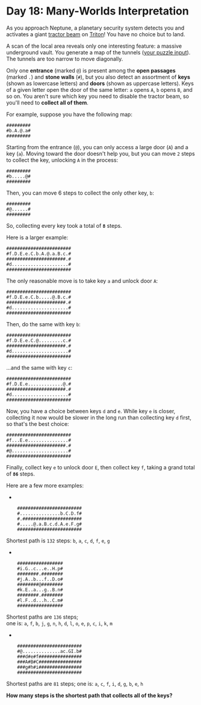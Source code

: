 # Day 18: Many-Worlds Interpretation

As you approach Neptune, a planetary security system detects you and activates a giant [tractor beam](https://en.wikipedia.org/wiki/Tractor_beam) on [Triton](https://en.wikipedia.org/wiki/Triton_(moon))! You have no choice but to land.

A scan of the local area reveals only one interesting feature: a massive underground vault. You generate a map of the tunnels ([your puzzle input](day18.txt)). The tunnels are too narrow to move diagonally.

Only one **entrance** (marked `@`) is present among the **open passages** (marked `.`) and **stone walls** (`#`), but you also detect an assortment of **keys** (shown as lowercase letters) and **doors** (shown as uppercase letters). Keys of a given letter open the door of the same letter: `a` opens `A`, `b` opens `B`, and so on. You aren't sure which key you need to disable the tractor beam, so you'll need to **collect all of them**.

For example, suppose you have the following map:

```'
#########
#b.A.@.a#
#########
```

Starting from the entrance (`@`), you can only access a large door (`A`) and a key (`a`). Moving toward the door doesn't help you, but you can move `2` steps to collect the key, unlocking `A` in the process:

```'
#########
#b.....@#
#########
```

Then, you can move 6 steps to collect the only other key, `b`:

```'
#########
#@......#
#########
```

So, collecting every key took a total of **`8`** steps.

Here is a larger example:

```'
########################
#f.D.E.e.C.b.A.@.a.B.c.#
######################.#
#d.....................#
########################
```

The only reasonable move is to take key `a` and unlock door `A`:

```'
########################
#f.D.E.e.C.b.....@.B.c.#
######################.#
#d.....................#
########################
```

Then, do the same with key `b`:

```'
########################
#f.D.E.e.C.@.........c.#
######################.#
#d.....................#
########################
```

...and the same with key `c`:

```'
########################
#f.D.E.e.............@.#
######################.#
#d.....................#
########################
```

Now, you have a choice between keys `d` and `e`. While key `e` is closer, collecting it now would be slower in the long run than collecting key `d` first, so that's the best choice:

```'
########################
#f...E.e...............#
######################.#
#@.....................#
########################
```

Finally, collect key `e` to unlock door `E`, then collect key `f`, taking a grand total of **`86`** steps.

Here are a few more examples:

-

```'
    ########################
    #...............b.C.D.f#
    #.######################
    #.....@.a.B.c.d.A.e.F.g#
    ########################
```

Shortest path is `132` steps: `b`, `a`, `c`, `d`, `f`, `e`, `g`

-

```'
    #################
    #i.G..c...e..H.p#
    ########.########
    #j.A..b...f..D.o#
    ########@########
    #k.E..a...g..B.n#
    ########.########
    #l.F..d...h..C.m#
    #################
```

Shortest paths are `136` steps;  
one is: `a`, `f`, `b`, `j`, `g`, `n`, `h`, `d`, `l`, `o`, `e`, `p`, `c`, `i`, `k`, `m`

-

```'
    ########################
    #@..............ac.GI.b#
    ###d#e#f################
    ###A#B#C################
    ###g#h#i################
    ########################
```

Shortest paths are `81` steps; one is: `a`, `c`, `f`, `i`, `d`, `g`, `b`, `e`, `h`

**How many steps is the shortest path that collects all of the keys?**

